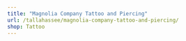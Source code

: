 ```yaml
---
title: "Magnolia Company Tattoo and Piercing"
url: /tallahassee/magnolia-company-tattoo-and-piercing/
shop: Tattoo
---
```


